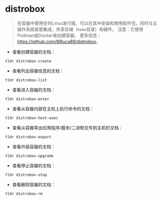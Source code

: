 # distrobox

> 在容器中使用任何Linux发行版。可以在其中安装和使用软件包，同时与主操作系统紧密集成，共享存储（`home`目录）和硬件。
> 注意：它使用Podman或Docker来创建容器。
> 更多信息：<https://github.com/89luca89/distrobox>。

- 查看创建容器的文档：

`tldr distrobox-create`

- 查看列出容器信息的文档：

`tldr distrobox-list`

- 查看进入容器的文档：

`tldr distrobox-enter`

- 查看从容器内部在主机上执行命令的文档：

`tldr distrobox-host-exec`

- 查看从容器导出应用程序/服务/二进制文件到主机的文档：

`tldr distrobox-export`

- 查看升级容器的文档：

`tldr distrobox-upgrade`

- 查看停止容器的文档：

`tldr distrobox-stop`

- 查看删除容器的文档：

`tldr distrobox-rm`